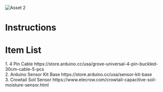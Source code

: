 ![Asset 2](https://user-images.githubusercontent.com/21232416/129589229-dea11867-2e5c-4b70-9a3e-43ca646a7b91.png)

<h1> Instructions </h1>

<h1> Item List </h1>
1. 4 Pin Cable https://store.arduino.cc/usa/grove-universal-4-pin-buckled-30cm-cable-5-pcs <br>
2. Arduino Sensor Kit Base https://store.arduino.cc/usa/sensor-kit-base <br>
3. Crowtail Soil Sensor https://www.elecrow.com/crowtail-capacitive-soil-moisture-sensor.html

